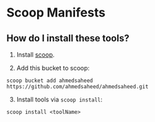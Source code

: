 # Scoop Manifests

## How do I install these tools?

1. Install [scoop](https://github.com/lukesampson/scoop).

2. Add this bucket to scoop:

```
scoop bucket add ahmedsaheed https://github.com/ahmedsaheed/ahmedsaheed.git
```

3. Install tools via `scoop install`:

```
scoop install <toolName>
```
